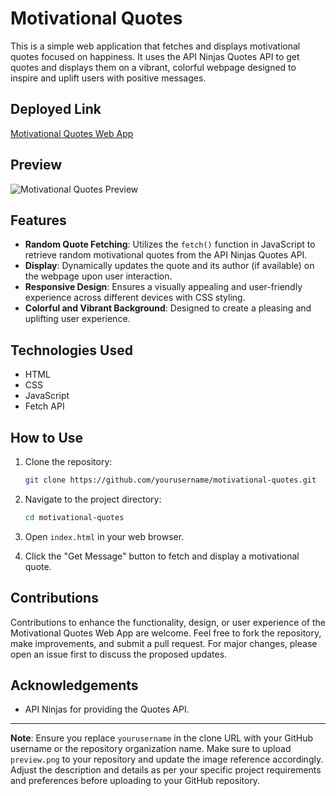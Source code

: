 # Motivational Quotes

This is a simple web application that fetches and displays motivational quotes focused on happiness. It uses the API Ninjas Quotes API to get quotes and displays them on a vibrant, colorful webpage designed to inspire and uplift users with positive messages.

## Deployed Link

[Motivational Quotes Web App](https://pratham3642.github.io/Motivation_App/)


## Preview 

![Motivational Quotes Preview](https://github.com/Pratham3642/Motivation_App/assets/162919475/e55d3b82-7ace-42b9-b0d2-98934bb7f0ae)

## Features

- **Random Quote Fetching**: Utilizes the `fetch()` function in JavaScript to retrieve random motivational quotes from the API Ninjas Quotes API.
- **Display**: Dynamically updates the quote and its author (if available) on the webpage upon user interaction.
- **Responsive Design**: Ensures a visually appealing and user-friendly experience across different devices with CSS styling.
- **Colorful and Vibrant Background**: Designed to create a pleasing and uplifting user experience.

## Technologies Used

- HTML
- CSS
- JavaScript
- Fetch API

## How to Use

1. Clone the repository:
    ```sh
    git clone https://github.com/yourusername/motivational-quotes.git
    ```

2. Navigate to the project directory:
    ```sh
    cd motivational-quotes
    ```

3. Open `index.html` in your web browser.

4. Click the "Get Message" button to fetch and display a motivational quote.


## Contributions

Contributions to enhance the functionality, design, or user experience of the Motivational Quotes Web App are welcome. Feel free to fork the repository, make improvements, and submit a pull request. For major changes, please open an issue first to discuss the proposed updates.

## Acknowledgements

- API Ninjas for providing the Quotes API.

---

**Note**: Ensure you replace `yourusername` in the clone URL with your GitHub username or the repository organization name. Make sure to upload `preview.png` to your repository and update the image reference accordingly. Adjust the description and details as per your specific project requirements and preferences before uploading to your GitHub repository.

